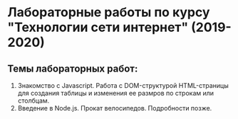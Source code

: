 # Лабораторные работы по курсу "Технологии сети интернет" (2019-2020)
## Темы лабораторных работ:
1) Знакомство с Javascript. Работа с DOM-структурой HTML-страницы для создания таблицы и изменения ее размров по строкам или столбцам.
2) Введение в Node.js. Прокат велосипедов. Подробности позже.